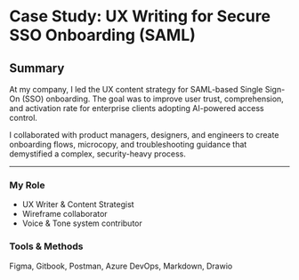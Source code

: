 # Case Study: UX Writing for Secure SSO Onboarding (SAML)

## Summary
At my company, I led the UX content strategy for SAML-based Single Sign-On (SSO) onboarding. The goal was to improve user trust, comprehension, and activation rate for enterprise clients adopting AI-powered access control.

I collaborated with product managers, designers, and engineers to create onboarding flows, microcopy, and troubleshooting guidance that demystified a complex, security-heavy process.

---

### My Role
- UX Writer & Content Strategist
- Wireframe collaborator
- Voice & Tone system contributor

### Tools & Methods
Figma, Gitbook, Postman, Azure DevOps, Markdown, Drawio

